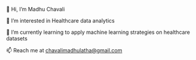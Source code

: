 👋 Hi, I’m Madhu Chavali

👀 I’m interested in Healthcare data analytics

🌱 I’m currently learning to apply machine learning strategies on healthcare datasets

📫 Reach me at chavalimadhulatha@gmail.com
